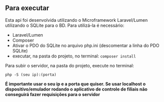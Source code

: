 ## Para executar

Esta api foi desenvolvida utilizando o Microframework Laravel/Lumen utilizando o SQLite para o BD. Para utilizá-la é necessário:

* Laravel/Lumen
* Composer
* Ativar o PDO do SQLite no arquivo php.ini (descomentar a linha do PDO SQLite)
* executar, na pasta do projeto, no terminal: `composer install`

Para subir o servidor, na pasta do projeto, execute no terminal:

`php -S (seu ip):(porta)`

**É importante usar o seu ip e a porta que quiser. Se usar localhost o dispositivo/emulador rodando o aplicativo de controle de filiais não conseguirá fazer requisições para o servidor**
